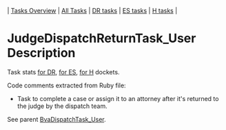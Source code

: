 | [Tasks Overview](tasks-overview.md) | [All Tasks](../alltasks.md) | [DR tasks](../docs-DR/tasklist.md) | [ES tasks](../docs-ES/tasklist.md) | [H tasks](../docs-H/tasklist.md) |

# JudgeDispatchReturnTask_User Description

Task stats [for DR](../docs-DR/JudgeDispatchReturnTask_User.md), [for ES](../docs-ES/JudgeDispatchReturnTask_User.md), [for H](../docs-H/JudgeDispatchReturnTask_User.md) dockets.

<!-- class_comments:begin -->
<!-- Do not modify within this block; modify associated rb file instead and run comments_to_descriptions.py. -->
Code comments extracted from Ruby file:
* Task to complete a case or assign it to an attorney after it's returned to the judge by the dispatch team.
<!-- class_comments:end -->

See parent [BvaDispatchTask_User](BvaDispatchTask_User.md).
